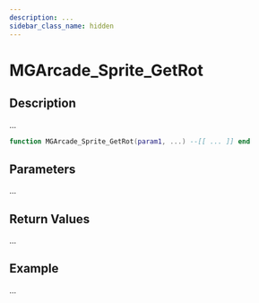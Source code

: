 ```yaml
---
description: ...
sidebar_class_name: hidden
---
```


# MGArcade_Sprite_GetRot

## Description

...

```lua
function MGArcade_Sprite_GetRot(param1, ...) --[[ ... ]] end
```

## Parameters

...

## Return Values

...

## Example

...


